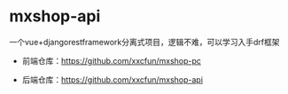 # mxshop-api

一个vue+djangorestframework分离式项目，逻辑不难，可以学习入手drf框架

* 前端仓库：https://github.com/xxcfun/mxshop-pc

* 后端仓库：https://github.com/xxcfun/mxshop-api
